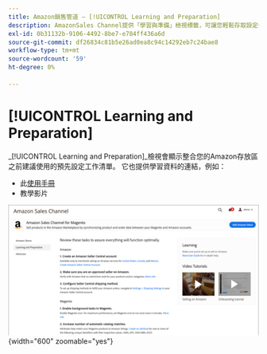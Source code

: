 ```yaml
---
title: Amazon銷售管道 — [!UICONTROL Learning and Preparation]
description: AmazonSales Channel提供「學習與準備」檢視標籤，可讓您輕鬆存取設定任務和資訊資源清單。
exl-id: 0b31132b-9106-4492-8be7-e784ff436a6d
source-git-commit: df26834c81b5e26ad0ea8c94c14292eb7c24bae8
workflow-type: tm+mt
source-wordcount: '59'
ht-degree: 0%

---
```


# [!UICONTROL Learning and Preparation]

_[!UICONTROL Learning and Preparation]_檢視會顯示整合您的Amazon存放區之前建議使用的預先設定工作清單。 它也提供學習資料的連結，例如：

- 此[使用手冊](./overview.md)
- 教學影片

![學習與準備檢視](assets/learning-preparation.png){width="600" zoomable="yes"}
